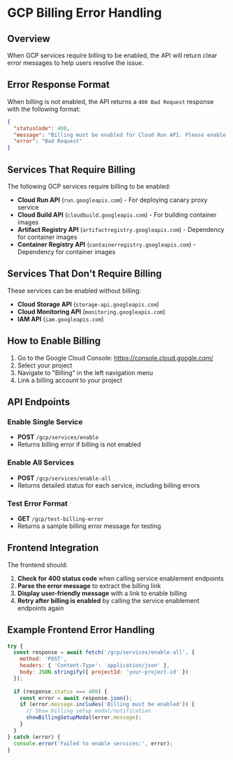 # GCP Billing Error Handling

## Overview

When GCP services require billing to be enabled, the API will return clear error messages to help users resolve the issue.

## Error Response Format

When billing is not enabled, the API returns a `400 Bad Request` response with the following format:

```json
{
  "statusCode": 400,
  "message": "Billing must be enabled for Cloud Run API. Please enable billing for your GCP project at https://console.cloud.google.com/billing/linkedaccount?project=your-project-id",
  "error": "Bad Request"
}
```

## Services That Require Billing

The following GCP services require billing to be enabled:

- **Cloud Run API** (`run.googleapis.com`) - For deploying canary proxy service
- **Cloud Build API** (`cloudbuild.googleapis.com`) - For building container images
- **Artifact Registry API** (`artifactregistry.googleapis.com`) - Dependency for container images
- **Container Registry API** (`containerregistry.googleapis.com`) - Dependency for container images

## Services That Don't Require Billing

These services can be enabled without billing:

- **Cloud Storage API** (`storage-api.googleapis.com`)
- **Cloud Monitoring API** (`monitoring.googleapis.com`)
- **IAM API** (`iam.googleapis.com`)

## How to Enable Billing

1. Go to the Google Cloud Console: https://console.cloud.google.com/
2. Select your project
3. Navigate to "Billing" in the left navigation menu
4. Link a billing account to your project

## API Endpoints

### Enable Single Service
- **POST** `/gcp/services/enable`
- Returns billing error if billing is not enabled

### Enable All Services
- **POST** `/gcp/services/enable-all`
- Returns detailed status for each service, including billing errors

### Test Error Format
- **GET** `/gcp/test-billing-error`
- Returns a sample billing error message for testing

## Frontend Integration

The frontend should:

1. **Check for 400 status code** when calling service enablement endpoints
2. **Parse the error message** to extract the billing link
3. **Display user-friendly message** with a link to enable billing
4. **Retry after billing is enabled** by calling the service enablement endpoints again

## Example Frontend Error Handling

```javascript
try {
  const response = await fetch('/gcp/services/enable-all', {
    method: 'POST',
    headers: { 'Content-Type': 'application/json' },
    body: JSON.stringify({ projectId: 'your-project-id' })
  });
  
  if (response.status === 400) {
    const error = await response.json();
    if (error.message.includes('Billing must be enabled')) {
      // Show billing setup modal/notification
      showBillingSetupModal(error.message);
    }
  }
} catch (error) {
  console.error('Failed to enable services:', error);
}
``` 